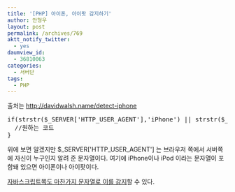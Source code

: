 ```yaml
---
title: '[PHP] 아이폰, 아이팟 감지하기'
author: 안형우
layout: post
permalink: /archives/769
aktt_notify_twitter:
  - yes
daumview_id:
  - 36810063
categories:
  - 서버단
tags:
  - PHP
---
```

출처는 <a href="http://davidwalsh.name/detect-iphone" target="_blank">http://davidwalsh.name/detect-iphone</a>

<meta http-equiv="content-type" content="text/html; charset=utf-8" />


<pre class="brush:php">if(strstr($_SERVER[&#039;HTTP_USER_AGENT&#039;],&#039;iPhone&#039;) || strstr($_SERVER[&#039;HTTP_USER_AGENT&#039;],&#039;iPod&#039;)) {
  //원하는 코드
}
</pre>

위에 보면 알겠지만 $\_SERVER['HTTP\_USER_AGENT'] 는 브라우저 쪽에서 서버쪽에 자신이 누구인지 알려 준 문자열이다. 여기에 iPhone이나 iPod 이라는 문자열이 포함돼 있으면 아이폰이나 아이팟이다.

<a href="/archives/768" target="_blank">자바스크립트쪽도 마찬가지 문자열로 이를 감지</a>할 수 있다.